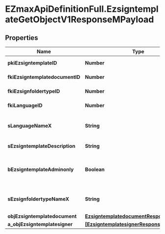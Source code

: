 # EZmaxApiDefinitionFull.EzsigntemplateGetObjectV1ResponseMPayload

## Properties

Name | Type | Description | Notes
------------ | ------------- | ------------- | -------------
**pkiEzsigntemplateID** | **Number** | The unique ID of the Ezsigntemplate | 
**fkiEzsigntemplatedocumentID** | **Number** | The unique ID of the Ezsigntemplatedocument | [optional] 
**fkiEzsignfoldertypeID** | **Number** | The unique ID of the Ezsignfoldertype. | 
**fkiLanguageID** | **Number** | The unique ID of the Language.  Valid values:  |Value|Description| |-|-| |1|French| |2|English| | 
**sLanguageNameX** | **String** | The Name of the Language in the language of the requester | 
**sEzsigntemplateDescription** | **String** | The description of the Ezsigntemplate | 
**bEzsigntemplateAdminonly** | **Boolean** | Whether the Ezsigntemplate can be accessed by admin users only (eUserType&#x3D;Normal) | 
**sEzsignfoldertypeNameX** | **String** | The name of the Ezsignfoldertype in the language of the requester | 
**objEzsigntemplatedocument** | [**EzsigntemplatedocumentResponse**](EzsigntemplatedocumentResponse.md) |  | [optional] 
**a_objEzsigntemplatesigner** | [**[EzsigntemplatesignerResponseCompound]**](EzsigntemplatesignerResponseCompound.md) |  | 



